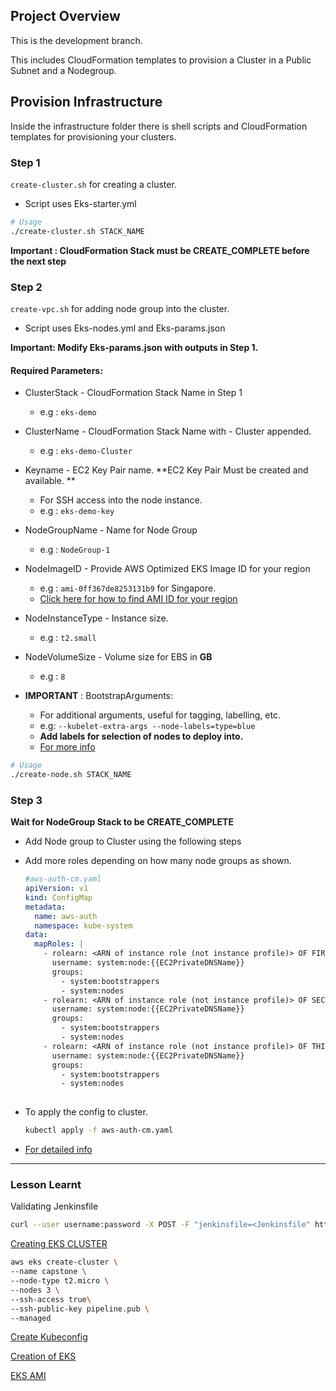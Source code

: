 ## Project Overview
This is the development branch.

This includes CloudFormation templates to provision a Cluster in a Public Subnet and a Nodegroup.

## Provision Infrastructure

Inside the infrastructure folder there is shell scripts and CloudFormation templates for provisioning your clusters.

### Step 1

`create-cluster.sh` for creating a cluster.

- Script uses Eks-starter.yml

```bash
# Usage
./create-cluster.sh STACK_NAME 
```

**Important : CloudFormation Stack must be CREATE_COMPLETE before the next step**

### Step 2

`create-vpc.sh` for adding node group into the cluster.

- Script uses Eks-nodes.yml and Eks-params.json

**Important: Modify Eks-params.json with outputs in Step 1.**

#### **Required Parameters**: 

- ClusterStack - CloudFormation Stack Name in Step 1
  - e.g  : `eks-demo`

- ClusterName - CloudFormation Stack Name with - Cluster appended.
  - e.g : `eks-demo-Cluster`
- Keyname - EC2 Key Pair name. **EC2 Key Pair Must be created and available.  **
  - For SSH access into the node instance.
  - e.g : `eks-demo-key`
- NodeGroupName - Name for Node Group
  - e.g : `NodeGroup-1`
- NodeImageID - Provide AWS Optimized EKS Image ID for your region
  - e.g : `ami-0ff367de8253131b9` for Singapore.
  - [Click here for how to find AMI ID for your region](https://docs.aws.amazon.com/eks/latest/userguide/retrieve-ami-id.html)
- NodeInstanceType - Instance size.
  - e.g : `t2.small`
- NodeVolumeSize - Volume size for EBS in **GB**
  - e.g : `8` 

- **IMPORTANT** : BootstrapArguments:
  - For additional arguments, useful for tagging, labelling, etc.
  - e.g: `--kubelet-extra-args --node-labels=type=blue`
  - **Add labels for selection of nodes to deploy into.**
  - [For more info](https://github.com/awslabs/amazon-eks-ami/blob/master/files/bootstrap.sh)

```bash
# Usage
./create-node.sh STACK_NAME 
```

### Step 3

**Wait for NodeGroup Stack to be CREATE_COMPLETE**

- Add Node group to Cluster using the following steps

- Add more roles depending on how many node groups as shown.

  ```yaml
  #aws-auth-cm.yaml
  apiVersion: v1
  kind: ConfigMap
  metadata:
    name: aws-auth
    namespace: kube-system
  data:
    mapRoles: |
      - rolearn: <ARN of instance role (not instance profile)> OF FIRST NODE GROUP
        username: system:node:{{EC2PrivateDNSName}}
        groups:
          - system:bootstrappers
          - system:nodes
      - rolearn: <ARN of instance role (not instance profile)> OF SECOND NODE GROUP
        username: system:node:{{EC2PrivateDNSName}}
        groups:
          - system:bootstrappers
          - system:nodes
      - rolearn: <ARN of instance role (not instance profile)> OF THIRD NODE GROUP
        username: system:node:{{EC2PrivateDNSName}}
        groups:
          - system:bootstrappers
          - system:nodes
      
  ```

- To apply the config to cluster.

  ```bash
  kubectl apply -f aws-auth-cm.yaml
  ```

- [For detailed info](https://docs.aws.amazon.com/eks/latest/userguide/launch-workers.html)



---

### Lesson Learnt

Validating Jenkinsfile

```bash
curl --user username:password -X POST -F "jenkinsfile=<Jenkinsfile" http://jenkins-url:8080/pipeline-model-converter/validate]()
```

[Creating EKS CLUSTER](https://docs.aws.amazon.com/eks/latest/userguide/getting-started-eksctl.html)

```bash
aws eks create-cluster \
--name capstone \
--node-type t2.micro \
--nodes 3 \
--ssh-access true\
--ssh-public-key pipeline.pub \
--managed
```

[Create Kubeconfig](https://docs.aws.amazon.com/eks/latest/userguide/create-kubeconfig.html)

[Creation of EKS](https://logz.io/blog/amazon-eks-cluster/)

[EKS AMI](https://docs.aws.amazon.com/eks/latest/userguide/gpu-ami.html)